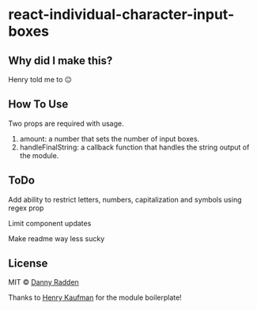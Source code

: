 # react-individual-character-input-boxes

## Why did I make this?

Henry told me to :neutral_face:

## How To Use
Two props are required with usage.
1.  amount: a number that sets the number of input boxes.
2.  handleFinalString: a callback function that handles the string output of the module.

## ToDo

Add ability to restrict letters, numbers, capitalization and symbols using regex prop

Limit component updates

Make readme way less sucky

## License
MIT © [Danny Radden](https://github.com/dannyradden)

Thanks to [Henry Kaufman](https://github.com/hcjk) for the module boilerplate!
